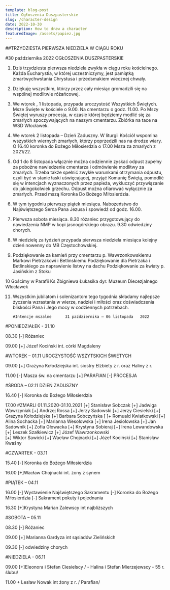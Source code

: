 ```yaml
---
template: blog-post
title: Ogłoszenia Duszpasterskie
slug: /character-design
date: 2022-10-30
description: How to draw a character
featuredImage: /assets/papiez.jpg
---
```




##TRZYDZIESTA PIERWSZA NIEDZIELA W CIĄGU ROKU        

#30 października 2022 OGŁOSZENIA DUSZPASTERSKIE

1. Dziś trzydziesta pierwsza niedziela zwykła w ciągu roku kościelnego. Każda Eucharystia, w której uczestniczymy, jest pamiątką zmartwychwstania Chrystusa i przedsmakiem wiecznej chwały. 

2. Dziękuję wszystkim, którzy przez cały miesiąc gromadzili się na wspólnej modlitwie różańcowej. 

3. We wtorek , 1 listopada, przypada uroczystość Wszystkich Świętych.  Msze Święte w kościele o 9.00.  Na  cmentarzu o godz. 11.00. Po Mszy Świętej wyruszy procesja, w czasie której będziemy modlić się za zmarłych spoczywających na naszym cmentarzu. Zbiórka na tace na WSD Włocławek.

4. We wtorek 2 listopada – Dzień Zaduszny. W liturgii Kościół wspomina wszystkich wiernych zmarłych, którzy poprzedzili nas na drodze wiary. O 16.40 koronka do Bożego Miłosierdzia o 17.00 Msza za zmarłych z 2021/22.

5. Od 1 do 8 listopada włącznie można codziennie zyskać odpust zupełny za pobożne nawiedzenie cmentarza i odmówienie modlitwy za zmarłych. Trzeba także spełnić zwykłe warunkami otrzymania odpustu, czyli być w stanie łaski uświęcającej, przyjąć Komunię Świętą, pomodlić się w intencjach wyznaczonych przez papieża, wykluczyć przywiązanie do jakiegokolwiek grzechu. Odpust można ofiarować wyłącznie za zmarłych. Przed mszą Koronka Do Bożego Miłosierdzia.

6. W tym tygodniu pierwszy piątek miesiąca. Nabożeństwo do Najświętszego Serca Pana Jezusa i spowiedź od godz. 16.00.

7. Pierwsza sobota miesiąca. 8.30 różaniec przygotowujący do nawiedzenia NMP w kopi jasnogórskiego obrazu. 9.30 odwiedziny chorych.

8. W niedzielę za tydzień przypada pierwsza niedziela miesiąca kolejny dzień nowenny do MB Częstochowskiej. 

9. Podziękowanie za kamień przy cmentarzu p. Wawrzonkowskiemu Markowi Pietrzakowi i Betlinskiemu   Podziękowanie dla  Pietrzaka i Betlinskiego za naprawienie listwy na dachu Podziękowanie za kwiaty p. Jasińskim z Stoku 

10 Gościmy w Parafii Ks Zbigniewa Łukasika dyr. Muzeum Diecezjalnego Włocławek

11. Wszystkim jubilatom i solenizantom tego tygodnia składamy najlepsze życzenia wzrastania w wierze, nadziei i miłości oraz doświadczenia bliskości Pana i Jego mocy w codziennych potrzebach. 

     	#Intencje mszalne      31 października – 06 listopada   2022


#PONIEDZIAŁEK  - 31.10

08.30 [-] Różaniec 

09.00 [+] Józef Kociński int. córki Magdaleny

#WTOREK – 01.11 UROCZYSTOŚĆ WSZYTSKICH ŚWIETYCH

09.00 [+] Grażyna Kołodziejska int. siostry Elżbiety z r. oraz Haliny z r.

11.00  [-] Masza św. na cmentarzu [+] PARAFIAN  [-] PROCESJA 

#ŚRODA – 02.11  DZIEŃ ZADUSZNY

16.40 [-] Koronka do Bożego Miłosierdzia

17.00 #ZMARLI 01.11.2020-31.10.2021
[+] Stanisław Sobczak  [+] Jadwiga Wawrzyniak [+] Andrzej Rossa  [+] Jerzy Sadowski 
[+] Jerzy Ciesielski [+] Grażyna Kołodziejska [+] Barbara Sobczyńska
[ ]+ Romuald Kwiatkowski [+] Alina Sochacka [+] Marianna Wesołowska 
[+] Irena Jesiołowska [+] Jan Sadownik [+] Zofia Głowacka [+] Krystyna Sobieraj
[+] Irena Lewandowska [+] Leszek Szałkiewicz [+] Józef Wawrzonkowski                            
[+] Wiktor Sawicki [+] Wacław Chojnacki [+] Józef Kociński [+] Stanisław Kwaśny

#CZWARTEK -  03.11 

15.40 [-] Koronka do Bożego Miłosierdzia

16.00 [+]Wacław Chojnacki int. żony z synem

#PIĄTEK – 04.11

16.00 [-] Wystawienie Najświętszego Sakramentu [-] Koronka do Bożego Miłosierdzia                         [-] Sakrament pokuty i pojednania

16.30 [+]Krystyna Marian Zalewscy int najbliższych

#SOBOTA – 05.11

08.30 [-] Różaniec

09.00 [+]  Marianna Gardyza int sąsiadów Zielińskich 

09.30 [-] odwiedziny chorych
  
#NIEDZIELA - 06.11

09.00 [+]Eleonora i Stefan Ciesielscy
/ - Halina i Stefan Mierzejewscy - 55 r. ślubu/

11.00 + Lesław Nowak int żony z r. / Parafian/